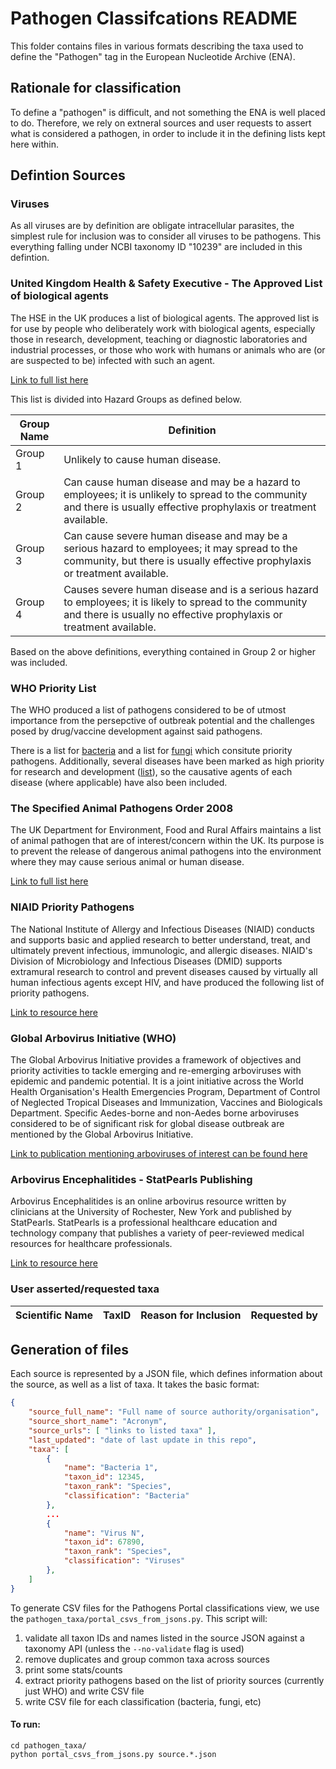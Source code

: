 # Pathogen Classifcations README
This folder contains files in various formats describing the taxa used to define the "Pathogen" tag in the European Nucleotide Archive (ENA).

## Rationale for classification

To define a "pathogen" is difficult, and not something the ENA is well placed to do. Therefore, we rely on extneral sources and user requests to assert what is considered a pathogen, in order to include it in the defining lists kept here within.

## Defintion Sources

### Viruses
As all viruses are by definition are obligate intracellular parasites, the simplest rule for inclusion was to consider all viruses to be pathogens. This everything falling under NCBI taxonomy ID "10239" are included in this defintion.

### United Kingdom Health & Safety Executive - The Approved List of biological agents
The HSE in the UK produces a list of biological agents. The approved list is for use by people who deliberately work with biological agents, especially those in research, development, teaching or diagnostic laboratories and industrial processes, or those who work with humans or animals who are (or are suspected to be) infected with such an agent.

[Link to full list here](https://www.hse.gov.uk/pubns/misc208.htm)

This list is divided into Hazard Groups as defined below.

| Group Name | Definition |
| ---------- | ---------- |
| Group 1 | Unlikely to cause human disease. |
| Group 2 | Can cause human disease and may be a hazard to employees; it is unlikely to spread to the community and there is usually effective prophylaxis or treatment available.|
| Group 3 | Can cause severe human disease and may be a serious hazard to employees; it may spread to the community, but there is usually effective prophylaxis or treatment available.|
| Group 4 | Causes severe human disease and is a serious hazard to employees; it is likely to spread to the community and there is usually no effective prophylaxis or treatment available.|

Based on the above definitions, everything contained in Group 2 or higher was included.

### WHO Priority List
The WHO produced a list of pathogens considered to be of utmost importance from the persepctive of outbreak potential and the challenges posed by drug/vaccine development against said pathogens.

There is a list for [bacteria](https://www.who.int/publications/i/item/9789240093461) and a list for [fungi](https://www.who.int/publications/i/item/9789240060241) which consitute priority pathogens. Additionally, several diseases have been marked as high priority for research and development ([list](https://www.who.int/activities/prioritizing-diseases-for-research-and-development-in-emergency-contexts)), so the causative agents of each disease (where applicable) have also been included.

### The Specified Animal Pathogens Order 2008

The UK Department for Environment, Food and Rural Affairs maintains a list of animal pathogen that are of interest/concern within the UK. Its purpose is to prevent the release of dangerous animal pathogens into the environment where they may cause serious animal or human disease.

[Link to full list here](https://www.legislation.gov.uk/uksi/2008/944/schedule/1/made)

### NIAID Priority Pathogens
The National Institute of Allergy and Infectious Diseases (NIAID) conducts and supports basic and applied research to better understand, treat, and ultimately prevent infectious, immunologic, and allergic diseases. NIAID's Division of Microbiology and Infectious Diseases (DMID) supports extramural research to control and prevent diseases caused by virtually all human infectious agents except HIV, and have produced the following list of priority pathogens.

[Link to resource here]()

### Global Arbovirus Initiative (WHO)
The Global Arbovirus Initiative provides a framework of objectives and priority activities to tackle emerging and re-emerging arboviruses with epidemic and pandemic potential. It is a joint initiative across the World Health Organisation's Health Emergencies Program, Department of Control of Neglected Tropical Diseases and Immunization, Vaccines and Biologicals Department. Specific Aedes-borne and non-Aedes borne arboviruses considered to be of significant risk for global disease outbreak are mentioned by the Global Arbovirus Initiative. 

[Link to publication mentioning arboviruses of interest can be found here](https://iris.who.int/bitstream/handle/10665/376630/9789240088948-eng.pdf?sequence=1)

### Arbovirus Encephalitides - StatPearls Publishing
Arbovirus Encephalitides is an online arbovirus resource written by clinicians at the University of Rochester, New York and published by StatPearls. StatPearls is a professional healthcare education and technology company that publishes a variety of peer-reviewed medical resources for healthcare professionals. 

[Link to resource here](https://www.ncbi.nlm.nih.gov/books/NBK560866/)

### User asserted/requested taxa

| Scientific Name | TaxID | Reason for Inclusion | Requested by |
| ---------- | ------- | --------- | ------- |


## Generation of files

Each source is represented by a JSON file, which defines information about the source, as well as a list of taxa. It takes the basic format:

```json
{
    "source_full_name": "Full name of source authority/organisation",
    "source_short_name": "Acronym",
    "source_urls": [ "links to listed taxa" ],
    "last_updated": "date of last update in this repo",
    "taxa": [
        {
            "name": "Bacteria 1",
            "taxon_id": 12345,
            "taxon_rank": "Species",
            "classification": "Bacteria"
        },
        ...
        {
            "name": "Virus N",
            "taxon_id": 67890,
            "taxon_rank": "Species",
            "classification": "Viruses"
        },
    ]
}
```

To generate CSV files for the Pathogens Portal classifications view, we use the `pathogen_taxa/portal_csvs_from_jsons.py`. This script will:

1. validate all taxon IDs and names listed in the source JSON against a taxonomy API (unless the `--no-validate` flag is used)
2. remove duplicates and group common taxa across sources
3. print some stats/counts
4. extract priority pathogens based on the list of priority sources (currently just WHO) and write CSV file
5. write CSV file for each classification (bacteria, fungi, etc)

#### To run:
```
cd pathogen_taxa/
python portal_csvs_from_jsons.py source.*.json
```
